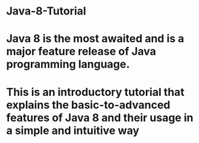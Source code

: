 # Java-8-Tutorial

# Java 8 is the most awaited and is a major feature release of Java programming language. 
# This is an introductory tutorial that explains the basic-to-advanced features of Java 8 and their usage in a simple and intuitive way
